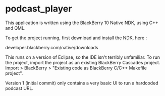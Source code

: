 podcast_player
==============

This application is written using the BlackBerry 10 Native NDK, using C++ and QML.

To get the project running, first download and install the NDK, here : 
<html>developer.blackberry.com/native/downloads</html>

This runs on a version of Eclipse, so the IDE isn't terribly unfamiliar. To run the project, import the project as an existing BlackBerry Cascades project.
Import > BlackBerry > "Existing code as BlackBerry C/C++ Makefile project".

Version 1 (initial commit) only contains a very basic UI to run a hardcoded podcast URL. 

